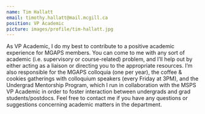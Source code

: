 ```yaml
---
name: Tim Hallatt
email: timothy.hallatt@mail.mcgill.ca
position: VP Academic
picture: images/profile/tim-hallatt.jpg
---
```


As VP Academic, I do my best to contribute to a positive academic experience for MGAPS members. You can come to me with any sort of academic (i.e. supervisory or course-related) problem, and I’ll help out by either acting as a liaison or directing you to the appropriate resources. I’m also responsible for the MGAPS colloquia (one per year), the coffee & cookies gatherings with colloquium speakers (every Friday at 3PM), and the Undergrad Mentorship Program, which I run in collaboration with the MSPS VP Academic in order to foster interaction between undergrads and grad students/postdocs. Feel free to contact me if you have any questions or suggestions concerning academic matters in the department. 
